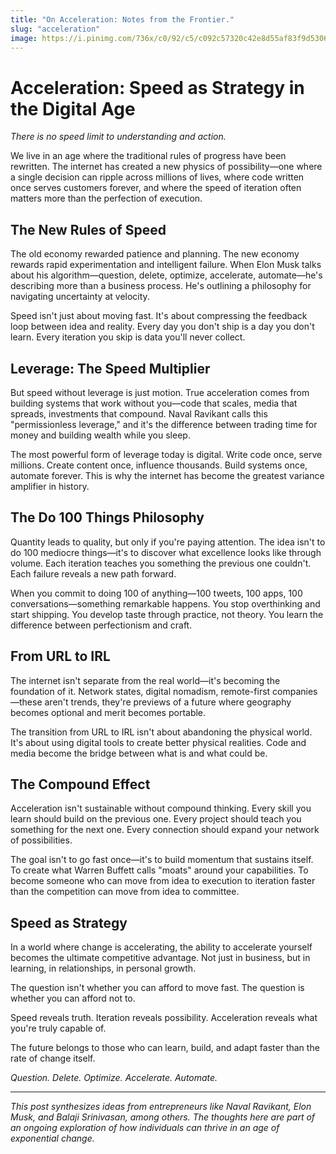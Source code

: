 ```yaml
---
title: "On Acceleration: Notes from the Frontier."
slug: "acceleration"
image: https://i.pinimg.com/736x/c0/92/c5/c092c57320c42e8d55af83f9d5306314.jpg
---
```


# Acceleration: Speed as Strategy in the Digital Age

*There is no speed limit to understanding and action.*

We live in an age where the traditional rules of progress have been rewritten. The internet has created a new physics of possibility—one where a single decision can ripple across millions of lives, where code written once serves customers forever, and where the speed of iteration often matters more than the perfection of execution.

## The New Rules of Speed

The old economy rewarded patience and planning. The new economy rewards rapid experimentation and intelligent failure. When Elon Musk talks about his algorithm—question, delete, optimize, accelerate, automate—he's describing more than a business process. He's outlining a philosophy for navigating uncertainty at velocity.

Speed isn't just about moving fast. It's about compressing the feedback loop between idea and reality. Every day you don't ship is a day you don't learn. Every iteration you skip is data you'll never collect.

## Leverage: The Speed Multiplier

But speed without leverage is just motion. True acceleration comes from building systems that work without you—code that scales, media that spreads, investments that compound. Naval Ravikant calls this "permissionless leverage," and it's the difference between trading time for money and building wealth while you sleep.

The most powerful form of leverage today is digital. Write code once, serve millions. Create content once, influence thousands. Build systems once, automate forever. This is why the internet has become the greatest variance amplifier in history.

## The Do 100 Things Philosophy

Quantity leads to quality, but only if you're paying attention. The idea isn't to do 100 mediocre things—it's to discover what excellence looks like through volume. Each iteration teaches you something the previous one couldn't. Each failure reveals a new path forward.

When you commit to doing 100 of anything—100 tweets, 100 apps, 100 conversations—something remarkable happens. You stop overthinking and start shipping. You develop taste through practice, not theory. You learn the difference between perfectionism and craft.

## From URL to IRL

The internet isn't separate from the real world—it's becoming the foundation of it. Network states, digital nomadism, remote-first companies—these aren't trends, they're previews of a future where geography becomes optional and merit becomes portable.

The transition from URL to IRL isn't about abandoning the physical world. It's about using digital tools to create better physical realities. Code and media become the bridge between what is and what could be.

## The Compound Effect

Acceleration isn't sustainable without compound thinking. Every skill you learn should build on the previous one. Every project should teach you something for the next one. Every connection should expand your network of possibilities.

The goal isn't to go fast once—it's to build momentum that sustains itself. To create what Warren Buffett calls "moats" around your capabilities. To become someone who can move from idea to execution to iteration faster than the competition can move from idea to committee.

## Speed as Strategy

In a world where change is accelerating, the ability to accelerate yourself becomes the ultimate competitive advantage. Not just in business, but in learning, in relationships, in personal growth.

The question isn't whether you can afford to move fast. The question is whether you can afford not to.

Speed reveals truth. Iteration reveals possibility. Acceleration reveals what you're truly capable of.

The future belongs to those who can learn, build, and adapt faster than the rate of change itself.

*Question. Delete. Optimize. Accelerate. Automate.*

---

*This post synthesizes ideas from entrepreneurs like Naval Ravikant, Elon Musk, and Balaji Srinivasan, among others. The thoughts here are part of an ongoing exploration of how individuals can thrive in an age of exponential change.*